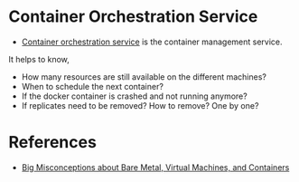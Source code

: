 # Container Orchestration Service
- [Container orchestration service](https://www.vmware.com/topics/glossary/content/container-orchestration.html) is the container management service.

It helps to know,
- How many resources are still available on the different machines?
- When to schedule the next container?
- If the docker container is crashed and not running anymore? 
- If replicates need to be removed? How to remove? One by one?

# References
- [Big Misconceptions about Bare Metal, Virtual Machines, and Containers](https://www.youtube.com/watch?v=Jz8Gs4UHTO8)